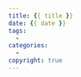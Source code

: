 ```yaml
---
title: {{ title }}
date: {{ date }}
tags:
  - 
categories:
  - 
copyright: true
---
```

<br />
<blockquote class="blockquote-center">
<p id="hitokoto"></p>
<script src="https://v1.hitokoto.cn/?encode=js&select=%23hitokoto" defer></script>
</blockquote>
